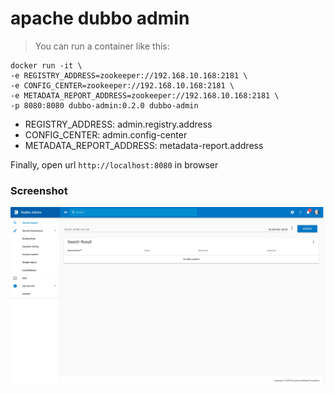 # apache dubbo admin

> You can run a container like this:
```
docker run -it \
-e REGISTRY_ADDRESS=zookeeper://192.168.10.168:2181 \
-e CONFIG_CENTER=zookeeper://192.168.10.168:2181 \
-e METADATA_REPORT_ADDRESS=zookeeper://192.168.10.168:2181 \
-p 8080:8080 dubbo-admin:0.2.0 dubbo-admin
```

- REGISTRY_ADDRESS: admin.registry.address
- CONFIG_CENTER: admin.config-center
- METADATA_REPORT_ADDRESS: metadata-report.address

Finally, open url `http://localhost:8080` in browser

### Screenshot
![index](https://raw.githubusercontent.com/apache/dubbo-admin/develop/doc/images/index.png)
